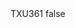 <?xml version="1.0" encoding="UTF-8"?>
<CustomMetadata xmlns="http://soap.sforce.com/2006/04/metadata">
    <label>TXU361</label>
    <protected>false</protected>
</CustomMetadata>
